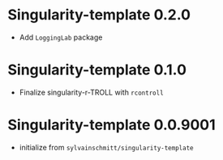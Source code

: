 
# Singularity-template 0.2.0
* Add `LoggingLab` package

# Singularity-template 0.1.0
* Finalize singularity-r-TROLL with `rcontroll`

# Singularity-template 0.0.9001
* initialize from `sylvainschmitt/singularity-template`
